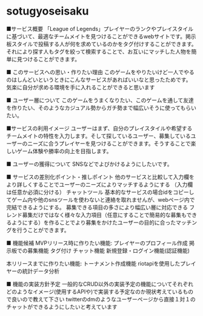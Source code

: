 # sotugyoseisaku

■サービス概要
「League of Legends」プレイヤーのランクやプレイスタイルに基づいて、最適なチームメイトを見つけることができるwebサイトです。掲示板スタイルで投稿する人が何を求めているのかをタグ付けすることができます。それにより探す人もタグを絞って検索することで、お互いにマッチした人物を簡単に見つけることができます。

■ このサービスへの思い・作りたい理由
このゲームをやりたいけど一人でやるのはしんどいというときにこんなサービスがあればいいなと思ったためです。
気楽に自分が求める環境を手に入れることができると思います

■ ユーザー層について
このゲームをうまくなりたい、このゲームを通して友達を作りたい、そのようなカジュアル勢からガチ勢まで幅広いそうに使ってもらいたい。

■サービスの利用イメージ
ユーザーはまず、自分のプレイスタイルや希望するチームメイトの特性を入力します。そして探しているユーザー、募集しているユーザーのニーズに合うプレイヤーを見つけることができます。そうすることで楽しいゲーム体験や勝率の向上を目指します。

■ ユーザーの獲得について
SNSなどでよびかけるようにしたいです。

■ サービスの差別化ポイント・推しポイント
他のサービスと比較して入力欄をより詳しくすることでユーザーのニーズによりマッチするようにする
（入力欄は任意か必須に分ける）
チャットツール
基本的なサービスの場合idをコピーしてゲーム内や他のsnsツールを使わないと連絡を取れませんが、webページ内で完結できるようにする。
募集できる項目の多さにより幅広い層に対応できる
フレンド募集だけではなく様々な入力項目（任意にすることで簡易的な募集もできるようにする）を作ることでより募集をかけたユーザーの目的に合ったマッチングを行うことができます。


■ 機能候補
MVPリリース時に作りたい機能:
プレイヤーのプロフィール作成
掲示板での募集機能
タグ付け
チャット機能
新規登録・ログイン機能(認証機能)

本リリースまでに作りたい機能:
トーナメント作成機能
riotapiを使用したプレイヤーの統計データ分析

■ 機能の実装方針予定
一般的なCRUD以外の実装予定の機能についてそれぞれどのようなイメージ(使用するAPIや)で実装する予定なのか現状考えているもので良いので教えて下さい
twitterのdmのようなユーザーページから直接１対１のチャットができるようにしたいと考えています